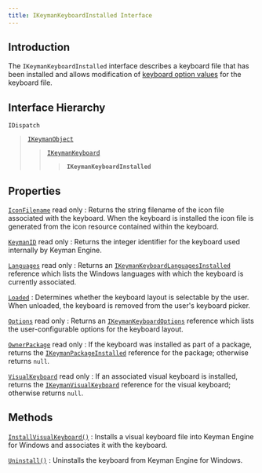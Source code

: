 ```yaml
---
title: IKeymanKeyboardInstalled Interface
---
```


## Introduction

The `IKeymanKeyboardInstalled` interface describes a keyboard file that
has been installed and allows modification of [keyboard option
values](Options) for the keyboard file.

## Interface Hierarchy

`IDispatch`  

> [`IKeymanObject`](../IKeymanObject)  
>
> > [`IKeymanKeyboard`](../IKeymanKeyboard)  
> >
> > > **`IKeymanKeyboardInstalled`**  

## Properties

[`IconFilename`](IconFilename) <span class="readonly">read only</span>
:   Returns the string filename of the icon file associated with the
    keyboard. When the keyboard is installed the icon file is generated
    from the icon resource contained within the keyboard.

<!-- -->

[`KeymanID`](KeymanID) <span class="readonly">read only</span>
:   Returns the integer identifier for the keyboard used internally by
    Keyman Engine.

<!-- -->

[`Languages`](Languages) <span class="readonly">read only</span>
:   Returns an
    [`IKeymanKeyboardLanguagesInstalled`](../IKeymanKeyboardLanguagesInstalled)
    reference which lists the Windows languages with which the keyboard
    is currently associated.

<!-- -->

[`Loaded`](Loaded)
:   Determines whether the keyboard layout is selectable by the user.
    When unloaded, the keyboard is removed from the user's keyboard
    picker.

<!-- -->

[`Options`](Options) <span class="readonly">read only</span>
:   Returns an [`IKeymanKeyboardOptions`](../IKeymanKeyboardOptions)
    reference which lists the user-configurable options for the keyboard
    layout.

<!-- -->

[`OwnerPackage`](OwnerPackage) <span class="readonly">read only</span>
:   If the keyboard was installed as part of a package, returns the
    [`IKeymanPackageInstalled`](../IKeymanPackageInstalled) reference
    for the package; otherwise returns `null`.

<!-- -->

[`VisualKeyboard`](VisualKeyboard) <span class="readonly">read only</span>
:   If an associated visual keyboard is installed, returns the
    [`IKeymanVisualKeyboard`](../IKeymanVisualKeyboard) reference for
    the visual keyboard; otherwise returns `null`.

## Methods

[`InstallVisualKeyboard()`](InstallVisualKeyboard)
:   Installs a visual keyboard file into Keyman Engine for Windows and
    associates it with the keyboard.

<!-- -->

[`Uninstall()`](Uninstall)
:   Uninstalls the keyboard from Keyman Engine for Windows.
